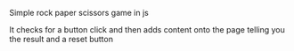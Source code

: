 Simple rock paper scissors game in js

It checks for a button click and then adds content onto the page telling you the result and a reset button